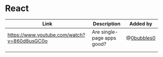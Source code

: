 # React

| Link                                        | Description                | Added by                                   |
| ------------------------------------------- | -------------------------- | ------------------------------------------ |
| https://www.youtube.com/watch?v=860d8usGC0o | Are single-page apps good? | @[0bubbles0](https://github.com/0bubbles0) |
|                                             |                            |                                            |
|                                             |                            |                                            |
